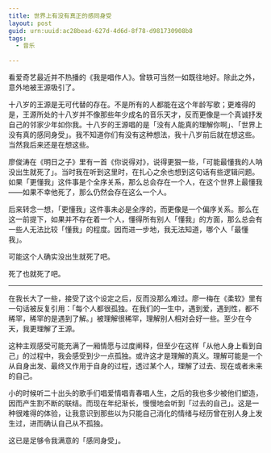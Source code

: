 ```yaml
---
title: 世界上有没有真正的感同身受
layout: post
guid: urn:uuid:ac28bead-627d-4d6d-8f78-d981730908b8
tags:
  - 音乐
  
---
```

  
看爱奇艺最近并不热播的《我是唱作人》。曾轶可当然一如既往地好。除此之外，意外地被王源吸引了。

十八岁的王源是无可代替的存在。不是所有的人都能在这个年龄写歌；更难得的是，王源所处的十八岁并不像那些年少成名的音乐天才，反而更像是一个真诚抒发自己的邻家少年如你我。十八岁的王源唱的是「没有人能真的理解你啊」、「世界上没有真的感同身受」。我不知道你们有没有这种想法，我十八岁前后就在想这些。当然我后来还是在想这些。

廖俊涛在《明日之子》里有一首《你说得对》，说得更狠一些，「可能最懂我的人呐 没出生就死了」。当时我在听到这里时，在扎心之余也想到这句话有些逻辑问题。如果「更懂我」这件事是个全序关系，那么总会存在一个人，在这个世界上最懂我——如果不幸他死了，那么仍然会存在这么一个人。

后来转念一想，「更懂我」这件事未必是全序的，而更像是一个偏序关系。那么在这一前提下，如果并不存在着一个人，懂得所有别人「懂我」的方面，那么总会有一些人无法比较「懂我」的程度。因而进一步地，我无法知道，哪个人「最懂我」。

可能这个人确实没出生就死了吧。

死了也就死了吧。

---

在我长大了一些，接受了这个设定之后，反而没那么难过。廖一梅在《柔软》里有一句话被反复引用：「每个人都很孤独。在我们的一生中，遇到爱，遇到性，都不稀罕，稀罕的是遇到了解。」被理解很稀罕，理解别人相对会好一些。至少在今天，我更理解了王源。

这种主观感受可能充满了一厢情愿与过度阐释，但至少在这样「从他人身上看到自己」的过程中，我会感受到少一点孤独。或许这才是理解的真义。理解可能是一个从自身出发、最终又作用于自身的过程，透过某个人，理解了过去、现在或者未来的自己。

小的时候听二十出头的歌手们唱爱情唱青春唱人生，之后的我也多少被他们塑造，因而产生割不断的联结。而现在年纪渐长，慢慢地会听到「过去的自己」。这是一种很难得的体验，让我意识到那些以为只能自己消化的情绪与经历曾在别人身上发生过，进而确认自己从不孤独。

这已是足够令我满意的「感同身受」。

